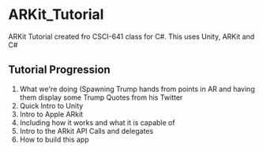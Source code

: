 # ARKit_Tutorial
ARKit Tutorial created fro CSCI-641 class for C#. This uses Unity, ARKit and C#

## Tutorial Progression

1. What we're doing (Spawning Trump hands from points in AR and having them display some Trump Quotes from his Twitter
2. Quick Intro to Unity
3. Intro to Apple ARkit
 1. Including how it works and what it is capable of
4. Intro to the ARkit API Calls and delegates
5. How to build this app


